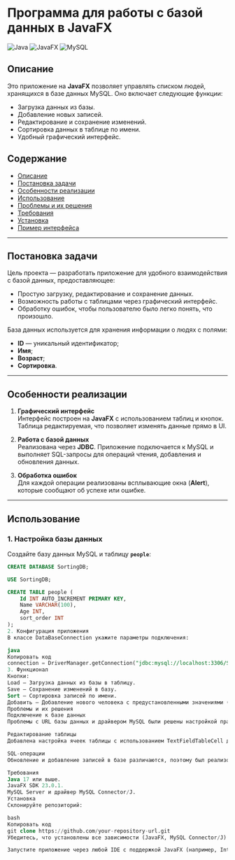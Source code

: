 # Программа для работы с базой данных в JavaFX

![Java](https://img.shields.io/badge/Java-17-orange) ![JavaFX](https://img.shields.io/badge/JavaFX-23.0.1-blue) ![MySQL](https://img.shields.io/badge/MySQL-8.0-lightblue)

## Описание

Это приложение на **JavaFX** позволяет управлять списком людей, хранящихся в базе данных MySQL. Оно включает следующие функции:
- Загрузка данных из базы.
- Добавление новых записей.
- Редактирование и сохранение изменений.
- Сортировка данных в таблице по имени.
- Удобный графический интерфейс.

## Содержание

- [Описание](#описание)
- [Постановка задачи](#постановка-задачи)
- [Особенности реализации](#особенности-реализации)
- [Использование](#использование)
- [Проблемы и их решения](#проблемы-и-их-решения)
- [Требования](#требования)
- [Установка](#установка)
- [Пример интерфейса](#пример-интерфейса)

---

## Постановка задачи

Цель проекта — разработать приложение для удобного взаимодействия с базой данных, предоставляющее:
- Простую загрузку, редактирование и сохранение данных.
- Возможность работы с таблицами через графический интерфейс.
- Обработку ошибок, чтобы пользователю было легко понять, что произошло.

База данных используется для хранения информации о людях с полями:
- **ID** — уникальный идентификатор;
- **Имя**;
- **Возраст**;
- **Сортировка**.

---

## Особенности реализации

1. **Графический интерфейс**  
   Интерфейс построен на **JavaFX** с использованием таблиц и кнопок. Таблица редактируемая, что позволяет изменять данные прямо в UI.

2. **Работа с базой данных**  
   Реализована через **JDBC**. Приложение подключается к MySQL и выполняет SQL-запросы для операций чтения, добавления и обновления данных.

3. **Обработка ошибок**  
   Для каждой операции реализованы всплывающие окна (**Alert**), которые сообщают об успехе или ошибке.

---

## Использование

### 1. Настройка базы данных

Создайте базу данных MySQL и таблицу **`people`**:
```sql
CREATE DATABASE SortingDB;

USE SortingDB;

CREATE TABLE people (
    Id INT AUTO_INCREMENT PRIMARY KEY,
    Name VARCHAR(100),
    Age INT,
    sort_order INT
);
2. Конфигурация приложения
В классе DataBaseConnection укажите параметры подключения:

java
Копировать код
connection = DriverManager.getConnection("jdbc:mysql://localhost:3306/SortingDB", "root", "");
3. Функционал
Кнопки:
Load — Загрузка данных из базы в таблицу.
Save — Сохранение изменений в базу.
Sort — Сортировка записей по имени.
Добавить — Добавление нового человека с предустановленными значениями (например, "Новый Человек", 25 лет).
Проблемы и их решения
Подключение к базе данных
Проблемы с URL базы данных и драйвером MySQL были решены настройкой правильных учетных данных и зависимостей.

Редактирование таблицы
Добавлена настройка ячеек таблицы с использованием TextFieldTableCell для изменения данных.

SQL-операции
Обновление и добавление записей в базе различаются, поэтому был реализован метод saveAll для обработки новых и существующих записей.

Требования
Java 17 или выше.
JavaFX SDK 23.0.1.
MySQL Server и драйвер MySQL Connector/J.
Установка
Склонируйте репозиторий:

bash
Копировать код
git clone https://github.com/your-repository-url.git
Убедитесь, что установлены все зависимости (JavaFX, MySQL Connector/J).

Запустите приложение через любой IDE с поддержкой JavaFX (например, IntelliJ IDEA).